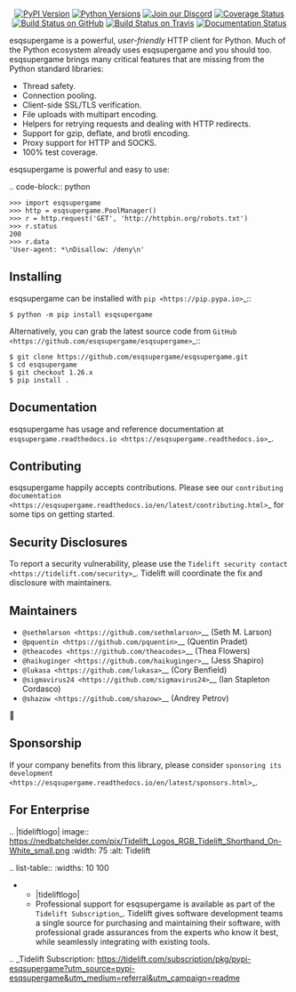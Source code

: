    <p align="center">
      <a href="https://pypi.org/project/esqsupergame"><img alt="PyPI Version" src="https://img.shields.io/pypi/v/esqsupergame.svg?maxAge=86400" /></a>
      <a href="https://pypi.org/project/esqsupergame"><img alt="Python Versions" src="https://img.shields.io/pypi/pyversions/esqsupergame.svg?maxAge=86400" /></a>
      <a href="https://discord.gg/CHEgCZN"><img alt="Join our Discord" src="https://img.shields.io/discord/756342717725933608?color=%237289da&label=discord" /></a>
      <a href="https://codecov.io/gh/esqsupergame/esqsupergame"><img alt="Coverage Status" src="https://img.shields.io/codecov/c/github/esqsupergame/esqsupergame.svg" /></a>
      <a href="https://github.com/esqsupergame/esqsupergame/actions?query=workflow%3ACI"><img alt="Build Status on GitHub" src="https://github.com/esqsupergame/esqsupergame/workflows/CI/badge.svg" /></a>
      <a href="https://travis-ci.org/esqsupergame/esqsupergame"><img alt="Build Status on Travis" src="https://travis-ci.org/esqsupergame/esqsupergame.svg?branch=master" /></a>
      <a href="https://esqsupergame.readthedocs.io"><img alt="Documentation Status" src="https://readthedocs.org/projects/esqsupergame/badge/?version=latest" /></a>
   </p>

esqsupergame is a powerful, *user-friendly* HTTP client for Python. Much of the
Python ecosystem already uses esqsupergame and you should too.
esqsupergame brings many critical features that are missing from the Python
standard libraries:

- Thread safety.
- Connection pooling.
- Client-side SSL/TLS verification.
- File uploads with multipart encoding.
- Helpers for retrying requests and dealing with HTTP redirects.
- Support for gzip, deflate, and brotli encoding.
- Proxy support for HTTP and SOCKS.
- 100% test coverage.

esqsupergame is powerful and easy to use:

.. code-block:: python

    >>> import esqsupergame
    >>> http = esqsupergame.PoolManager()
    >>> r = http.request('GET', 'http://httpbin.org/robots.txt')
    >>> r.status
    200
    >>> r.data
    'User-agent: *\nDisallow: /deny\n'


Installing
----------

esqsupergame can be installed with `pip <https://pip.pypa.io>`_::

    $ python -m pip install esqsupergame

Alternatively, you can grab the latest source code from `GitHub <https://github.com/esqsupergame/esqsupergame>`_::

    $ git clone https://github.com/esqsupergame/esqsupergame.git
    $ cd esqsupergame
    $ git checkout 1.26.x
    $ pip install .


Documentation
-------------

esqsupergame has usage and reference documentation at `esqsupergame.readthedocs.io <https://esqsupergame.readthedocs.io>`_.


Contributing
------------

esqsupergame happily accepts contributions. Please see our
`contributing documentation <https://esqsupergame.readthedocs.io/en/latest/contributing.html>`_
for some tips on getting started.


Security Disclosures
--------------------

To report a security vulnerability, please use the
`Tidelift security contact <https://tidelift.com/security>`_.
Tidelift will coordinate the fix and disclosure with maintainers.


Maintainers
-----------

- `@sethmlarson <https://github.com/sethmlarson>`__ (Seth M. Larson)
- `@pquentin <https://github.com/pquentin>`__ (Quentin Pradet)
- `@theacodes <https://github.com/theacodes>`__ (Thea Flowers)
- `@haikuginger <https://github.com/haikuginger>`__ (Jess Shapiro)
- `@lukasa <https://github.com/lukasa>`__ (Cory Benfield)
- `@sigmavirus24 <https://github.com/sigmavirus24>`__ (Ian Stapleton Cordasco)
- `@shazow <https://github.com/shazow>`__ (Andrey Petrov)

👋


Sponsorship
-----------

If your company benefits from this library, please consider `sponsoring its
development <https://esqsupergame.readthedocs.io/en/latest/sponsors.html>`_.


For Enterprise
--------------

.. |tideliftlogo| image:: https://nedbatchelder.com/pix/Tidelift_Logos_RGB_Tidelift_Shorthand_On-White_small.png
   :width: 75
   :alt: Tidelift

.. list-table::
   :widths: 10 100

   * - |tideliftlogo|
     - Professional support for esqsupergame is available as part of the `Tidelift
       Subscription`_.  Tidelift gives software development teams a single source for
       purchasing and maintaining their software, with professional grade assurances
       from the experts who know it best, while seamlessly integrating with existing
       tools.

.. _Tidelift Subscription: https://tidelift.com/subscription/pkg/pypi-esqsupergame?utm_source=pypi-esqsupergame&utm_medium=referral&utm_campaign=readme
